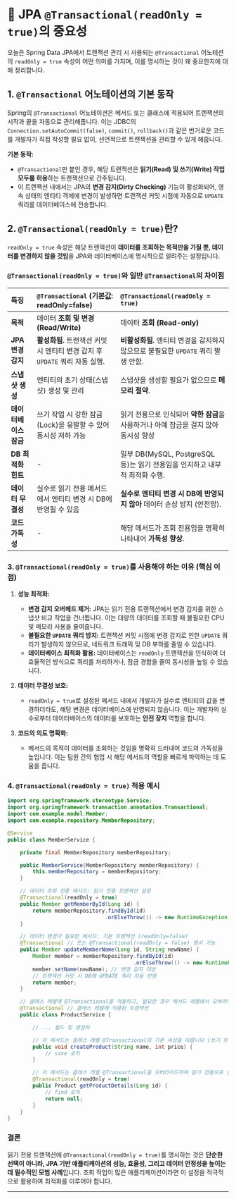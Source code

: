 # 🚀 JPA `@Transactional(readOnly = true)`의 중요성

오늘은 Spring Data JPA에서 트랜잭션 관리 시 사용되는 `@Transactional` 어노테션의 `readOnly = true` 속성이 어떤 의미를 가지며, 이를 명시하는 것이 왜 중요한지에 대해 정리합니다.

## 1. `@Transactional` 어노테이션의 기본 동작

Spring의 `@Transactional` 어노테이션은 메서드 또는 클래스에 적용되어 트랜잭션의 시작과 끝을 자동으로 관리해줍니다. 이는 JDBC의 `Connection.setAutoCommit(false)`, `commit()`, `rollback()`과 같은 번거로운 코드를 개발자가 직접 작성할 필요 없이, 선언적으로 트랜잭션을 관리할 수 있게 해줍니다.

**기본 동작:**
* `@Transactional`만 붙인 경우, 해당 트랜잭션은 **읽기(Read) 및 쓰기(Write) 작업 모두를 허용**하는 트랜잭션으로 간주됩니다.
* 이 트랜잭션 내에서는 JPA의 **변경 감지(Dirty Checking)** 기능이 활성화되어, 영속 상태의 엔티티 객체에 변경이 발생하면 트랜잭션 커밋 시점에 자동으로 `UPDATE` 쿼리를 데이터베이스에 전송합니다.

## 2. `@Transactional(readOnly = true)`란?

`readOnly = true` 속성은 해당 트랜잭션이 **데이터를 조회하는 목적만을 가질 뿐, 데이터를 변경하지 않을 것임**을 JPA와 데이터베이스에 명시적으로 알려주는 설정입니다.

### `@Transactional(readOnly = true)`와 일반 `@Transactional`의 차이점

| 특징             | `@Transactional` (기본값: readOnly=false)                                   | `@Transactional(readOnly = true)`                                        |
| :--------------- | :-------------------------------------------------------------------------- | :------------------------------------------------------------------------- |
| **목적** | 데이터 **조회 및 변경 (Read/Write)** | 데이터 **조회 (Read-only)** |
| **JPA 변경 감지** | **활성화됨.** 트랜잭션 커밋 시 엔티티 변경 감지 후 `UPDATE` 쿼리 자동 실행. | **비활성화됨.** 엔티티 변경을 감지하지 않으므로 불필요한 `UPDATE` 쿼리 발생 안함. |
| **스냅샷 생성** | 엔티티의 초기 상태(스냅샷) 생성 및 관리                                     | 스냅샷을 생성할 필요가 없으므로 **메모리 절약**.                          |
| **데이터베이스 잠금** | 쓰기 작업 시 강한 잠금(Lock)을 유발할 수 있어 동시성 저하 가능             | 읽기 전용으로 인식되어 **약한 잠금**을 사용하거나 아예 잠금을 걸지 않아 동시성 향상 |
| **DB 최적화 힌트** | -                                                                           | 일부 DB(MySQL, PostgreSQL 등)는 읽기 전용임을 인지하고 내부적 최적화 수행. |
| **데이터 무결성** | 실수로 읽기 전용 메서드에서 엔티티 변경 시 DB에 반영될 수 있음              | **실수로 엔티티 변경 시 DB에 반영되지 않아** 데이터 손상 방지 (안전망).   |
| **코드 가독성** | -                                                                           | 해당 메서드가 조회 전용임을 명확히 나타내어 **가독성 향상**.             |

### 3. `@Transactional(readOnly = true)`를 사용해야 하는 이유 (핵심 이점)

1.  **성능 최적화:**
    * **변경 감지 오버헤드 제거:** JPA는 읽기 전용 트랜잭션에서 변경 감지를 위한 스냅샷 비교 작업을 건너뜁니다. 이는 대량의 데이터를 조회할 때 불필요한 CPU 및 메모리 사용을 줄여줍니다.
    * **불필요한 `UPDATE` 쿼리 방지:** 트랜잭션 커밋 시점에 변경 감지로 인한 `UPDATE` 쿼리가 발생하지 않으므로, 네트워크 트래픽 및 DB 부하를 줄일 수 있습니다.
    * **데이터베이스 최적화 활용:** 데이터베이스는 `readOnly` 트랜잭션을 인식하여 더 효율적인 방식으로 쿼리를 처리하거나, 잠금 경합을 줄여 동시성을 높일 수 있습니다.

2.  **데이터 무결성 보호:**
    * `readOnly = true`로 설정된 메서드 내에서 개발자가 실수로 엔티티의 값을 변경하더라도, 해당 변경은 데이터베이스에 반영되지 않습니다. 이는 개발자의 실수로부터 데이터베이스의 데이터를 보호하는 **안전 장치** 역할을 합니다.

3.  **코드의 의도 명확화:**
    * 메서드의 목적이 데이터를 조회하는 것임을 명확히 드러내어 코드의 가독성을 높입니다. 이는 팀원 간의 협업 시 해당 메서드의 역할을 빠르게 파악하는 데 도움을 줍니다.

### 4. `@Transactional(readOnly = true)` 적용 예시

```java
import org.springframework.stereotype.Service;
import org.springframework.transaction.annotation.Transactional;
import com.example.model.Member;
import com.example.repository.MemberRepository;

@Service
public class MemberService {

    private final MemberRepository memberRepository;

    public MemberService(MemberRepository memberRepository) {
        this.memberRepository = memberRepository;
    }

    // 데이터 조회 전용 메서드: 읽기 전용 트랜잭션 설정
    @Transactional(readOnly = true)
    public Member getMemberById(Long id) {
        return memberRepository.findById(id)
                               .orElseThrow(() -> new RuntimeException("Member not found"));
    }

    // 데이터 변경이 필요한 메서드: 기본 트랜잭션 (readOnly=false)
    @Transactional // 또는 @Transactional(readOnly = false) 명시 가능
    public Member updateMemberName(Long id, String newName) {
        Member member = memberRepository.findById(id)
                                        .orElseThrow(() -> new RuntimeException("Member not found"));
        member.setName(newName); // 변경 감지 대상
        // 트랜잭션 커밋 시 DB에 UPDATE 쿼리 자동 반영
        return member;
    }

    // 클래스 레벨에 @Transactional을 적용하고, 필요한 경우 메서드 레벨에서 오버라이드
    @Transactional // 클래스 레벨에 적용된 트랜잭션
    public class ProductService {

        // ... 필드 및 생성자

        // 이 메서드는 클래스 레벨 @Transactional의 기본 속성을 따릅니다 (쓰기 트랜잭션).
        public void createProduct(String name, int price) {
            // save 로직
        }

        // 이 메서드는 클래스 레벨 @Transactional을 오버라이드하여 읽기 전용으로 설정합니다.
        @Transactional(readOnly = true)
        public Product getProductDetails(Long id) {
            // find 로직
            return null;
        }
    }
}
```

### 결론

읽기 전용 트랜잭션에 `@Transactional(readOnly = true)`를 명시하는 것은 **단순한 선택이 아니라, JPA 기반 애플리케이션의 성능, 효율성, 그리고 데이터 안정성을 높이는 데 필수적인 모범 사례**입니다. 조회 작업이 많은 애플리케이션이라면 이 설정을 적극적으로 활용하여 최적화를 이루어야 합니다.

---
